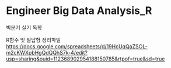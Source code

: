 # Engineer Big Data Analysis_R
빅분기 실기 독학

R함수 및 필답형 정리파일
https://docs.google.com/spreadsheets/d/19HcUqQaZSOL-m2cKWXpbHgQdQQhS7k-4/edit?usp=sharing&ouid=112368902954188150785&rtpof=true&sd=true
